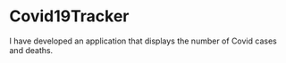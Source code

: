 # Covid19Tracker
I have developed an application that displays the number of Covid cases and deaths.

